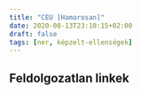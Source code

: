 ```yaml
---
title: "CEU [Hamarosan]"
date: 2020-08-13T23:10:15+02:00
draft: false
tags: [ner, képzelt-ellenségek]
---
```


## Feldolgozatlan linkek
